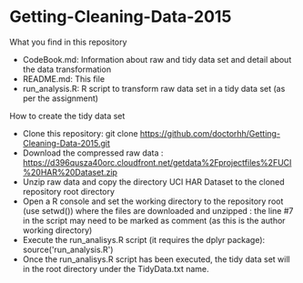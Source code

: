 # Getting-Cleaning-Data-2015
What you find in this repository

- CodeBook.md: Information about raw and tidy data set and detail about the data transformation
- README.md: This file
- run_analysis.R: R script to transform raw data set in a tidy data set (as per the assignment)

How to create the tidy data set

- Clone this repository: git clone https://github.com/doctorhh/Getting-Cleaning-Data-2015.git
- Download the compressed raw data : https://d396qusza40orc.cloudfront.net/getdata%2Fprojectfiles%2FUCI%20HAR%20Dataset.zip
- Unzip raw data and copy the directory UCI HAR Dataset to the cloned repository root directory
- Open a R console and set the working directory to the repository root (use setwd()) where the files are downloaded and unzipped : the line #7 in the script may need to be marked as comment (as this is the author working directory)
- Execute the run_analisys.R script (it requires the dplyr package): source('run_analysis.R')
- Once the run_analisys.R script has been executed, the tidy data set will in the root directory under the TidyData.txt name.
